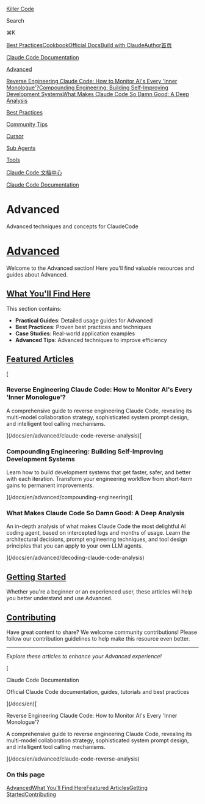 [Killer Code](/)

Search

⌘K

[Best Practices](/docs)[Cookbook](https://github.com/foreveryh/claude-code-cookbook)[Official Docs](https://claude.ai/code)[Build with Claude](https://www.anthropic.com/learn/build-with-claude)[Author](https://x.com/Stephen4171127)[首页](/docs)

[Claude Code Documentation](/docs/en)

[Advanced](/docs/en/advanced)

[Reverse Engineering Claude Code: How to Monitor AI's Every 'Inner Monologue'?](/docs/en/advanced/claude-code-reverse-analysis)[Compounding Engineering: Building Self-Improving Development Systems](/docs/en/advanced/compounding-engineering)[What Makes Claude Code So Damn Good: A Deep Analysis](/docs/en/advanced/decoding-claude-code-analysis)

[Best Practices](/docs/en/best-practices)

[Community Tips](/docs/en/community-tips)

[Cursor](/docs/en/cursor)

[Sub Agents](/docs/en/sub-agents)

[Tools](/docs/en/tools)

[Claude Code 文档中心](/docs/zh)

[Claude Code Documentation](/docs/en)

# Advanced

Advanced techniques and concepts for ClaudeCode

# [Advanced](#advanced)

Welcome to the Advanced section! Here you'll find valuable resources and guides about Advanced.

## [What You'll Find Here](#what-youll-find-here)

This section contains:

*   **Practical Guides**: Detailed usage guides for Advanced
*   **Best Practices**: Proven best practices and techniques
*   **Case Studies**: Real-world application examples
*   **Advanced Tips**: Advanced techniques to improve efficiency

## [Featured Articles](#featured-articles)

[

### Reverse Engineering Claude Code: How to Monitor AI's Every 'Inner Monologue'?

A comprehensive guide to reverse engineering Claude Code, revealing its multi-model collaboration strategy, sophisticated system prompt design, and intelligent tool calling mechanisms.

](/docs/en/advanced/claude-code-reverse-analysis)[

### Compounding Engineering: Building Self-Improving Development Systems

Learn how to build development systems that get faster, safer, and better with each iteration. Transform your engineering workflow from short-term gains to permanent improvements.

](/docs/en/advanced/compounding-engineering)[

### What Makes Claude Code So Damn Good: A Deep Analysis

An in-depth analysis of what makes Claude Code the most delightful AI coding agent, based on intercepted logs and months of usage. Learn the architectural decisions, prompt engineering techniques, and tool design principles that you can apply to your own LLM agents.

](/docs/en/advanced/decoding-claude-code-analysis)

## [Getting Started](#getting-started)

Whether you're a beginner or an experienced user, these articles will help you better understand and use Advanced.

## [Contributing](#contributing)

Have great content to share? We welcome community contributions! Please follow our contribution guidelines to help make this resource even better.

* * *

_Explore these articles to enhance your Advanced experience!_

[

Claude Code Documentation

Official Claude Code documentation, guides, tutorials and best practices

](/docs/en)[

Reverse Engineering Claude Code: How to Monitor AI's Every 'Inner Monologue'?

A comprehensive guide to reverse engineering Claude Code, revealing its multi-model collaboration strategy, sophisticated system prompt design, and intelligent tool calling mechanisms.

](/docs/en/advanced/claude-code-reverse-analysis)

### On this page

[Advanced](#advanced)[What You'll Find Here](#what-youll-find-here)[Featured Articles](#featured-articles)[Getting Started](#getting-started)[Contributing](#contributing)